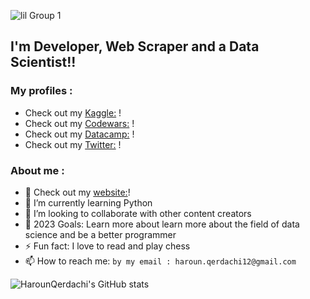 ![lil Group 1](https://user-images.githubusercontent.com/77006967/151198935-a2c6cea6-1201-4165-b23a-a800cf6b4afe.png)
## I'm Developer, Web Scraper and a Data Scientist!!

### My profiles :
- Check out my [Kaggle:](https://www.kaggle.com/harounqer) !
- Check out my [Codewars:](https://www.codewars.com/users/HarounQerdachi) !
- Check out my [Datacamp:](https://app.datacamp.com/profile/harounqer) !
- Check out my [Twitter:](https://twitter.com/HarounQer) !

### About me :
- 🔭 Check out my [website:](http://walo.cf/)!
- 🌱 I’m currently learning Python
- 👯 I’m looking to collaborate with other content creators
- 🥅 2023 Goals: Learn more about learn more about the field of data science and be a better programmer
- ⚡ Fun fact: I love to read and play chess
- 📫 How to reach me: `by my email : haroun.qerdachi12@gmail.com`

![HarounQerdachi's GitHub stats](https://github-readme-stats.vercel.app/api?username=HarounQerdachi&show_icons=true)



<!--   <a href="https://www.hackerrank.com/haroun_qerdachi1">HackerRank</a> •
  <a href="https://www.freecodecamp.org/HarounQer">FreeCodeCamp</a> • -->
